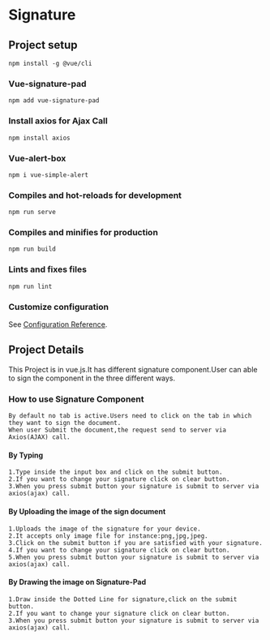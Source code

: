 # Signature

## Project setup
```
npm install -g @vue/cli
```
### Vue-signature-pad
```
npm add vue-signature-pad
```
### Install axios for Ajax Call
```
npm install axios
```
### Vue-alert-box
```
npm i vue-simple-alert
```
### Compiles and hot-reloads for development
```
npm run serve
```

### Compiles and minifies for production
```
npm run build
```

### Lints and fixes files
```
npm run lint
```
### Customize configuration
See [Configuration Reference](https://cli.vuejs.org/config/).

## Project Details
This Project is in vue.js.It has different signature component.User can able to sign the component in the three different ways.

### How to use Signature Component
```
By default no tab is active.Users need to click on the tab in which they want to sign the document.
When user Submit the document,the request send to server via Axios(AJAX) call.
```
#### By Typing
```
1.Type inside the input box and click on the submit button. 
2.If you want to change your signature click on clear button. 
3.When you press submit button your signature is submit to server via axios(ajax) call. 
```
#### By Uploading the image of the sign document
```
1.Uploads the image of the signature for your device.
2.It accepts only image file for instance:png,jpg,jpeg.
3.Click on the submit button if you are satisfied with your signature.
4.If you want to change your signature click on clear button.
5.When you press submit button your signature is submit to server via axios(ajax) call.
```
#### By Drawing the image on Signature-Pad
```
1.Draw inside the Dotted Line for signature,click on the submit button.
2.If you want to change your signature click on clear button. 
3.When you press submit button your signature is submit to server via axios(ajax) call.
```


